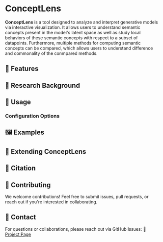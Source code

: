 # ConceptLens

**ConceptLens** is a tool designed to analyze and interpret generative models via interactive visualization. It allows users to understand semantic concepts present in the model's latent space as well as study local behaviors of these semantic concepts with respect to a subset of datapoints. Furthermore, multiple methods for computing semantic concepts can be compared, which allows users to understand difference and commonality of the conmpared methods.

## 🚀 Features

## 📖 Research Background

## 🎯 Usage

### Configuration Options


## 🖼 Examples

## 🧩 Extending ConceptLens

## 📌 Citation

## 🤝 Contributing

We welcome contributions! Feel free to submit issues, pull requests, or reach out if you're interested in collaborating.

## 🔗 Contact

For questions or collaborations, please reach out via GitHub Issues:
📜 [Project Page](https://github.com/swj0418/ConceptLens)
